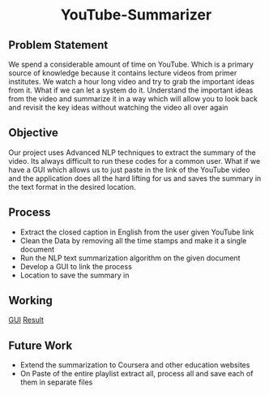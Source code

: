 <h1 align="center"> YouTube-Summarizer</h1>

## Problem Statement

We spend a considerable amount of time on YouTube. Which is a primary source of knowledge because it contains lecture videos from primer institutes. We watch a hour long video and try to grab the important ideas from it. What if we can let a system do it. Understand the important ideas from the video and summarize it in a way which will allow you to look back and revisit the key ideas without watching the video all over again

## Objective

Our project uses Advanced NLP techniques to extract the summary of the video. Its always difficult to run these codes for a common user. What if we have a GUI which allows us to just paste in the link of the YouTube video and the application does all the hard lifting for us and saves the summary in the text format in the desired location.

## Process

- Extract the closed caption in English from the user given YouTube link
- Clean the Data by removing all the time stamps and make it a single document
- Run the NLP text summarization algorithm on the given document
- Develop a GUI to link the process
- Location to save the summary in

## Working
[GUI](https://github.com/veeravignesh1/YouTube-Summarizer/blob/master/gui.gif)
[Result](https://github.com/veeravignesh1/YouTube-Summarizer/blob/master/result.gif)

## Future Work

- Extend the summarization to Coursera and other education websites
- On Paste of the entire playlist extract all, process all and save each of them in separate files
